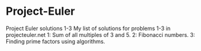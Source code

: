 # Project-Euler
Project Euler solutions 1-3
My list of solutions for problems 1-3 in projecteuler.net
1: Sum of all multiples of 3 and 5.
2: Fibonacci numbers.
3: Finding prime factors using algorithms.
